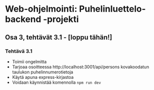 # Web-ohjelmointi: Puhelinluettelo-backend -projekti
## Osa 3, tehtävät 3.1 - [loppu tähän!]

### Tehtävä 3.1
- Toimii ongelmitta
- Tarjoaa osoitteessa http://localhost:3001/api/persons kovakoodatun taulukon puhelinnumerotietoja
- Käytä apuna express-kirjastoa
- Voidaan käynnistää komennolla `npm run dev`